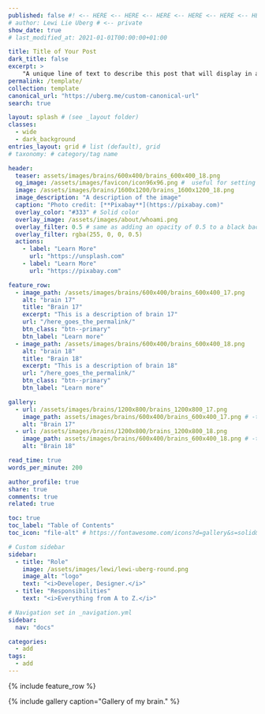 ```yaml
---
published: false #! <-- HERE <-- HERE <-- HERE <-- HERE <-- HERE <-- HERE
# author: Lewi Lie Uberg # <-- private
show_date: true
# last_modified_at: 2021-01-01T00:00:00+01:00

title: Title of Your Post
dark_title: false
excerpt: >
    "A unique line of text to describe this post that will display in an archive listing and meta description with SEO benefits."
permalink: /template/
collection: template
canonical_url: "https://uberg.me/custom-canonical-url"
search: true

layout: splash # (see _layout folder)
classes:
  - wide
  - dark_background
entries_layout: grid # list (default), grid
# taxonomy: # category/tag name

header:
  teaser: assets/images/brains/600x400/brains_600x400_18.png
  og_image: /assets/images/favicon/icon96x96.png #  useful for setting OpenGraph images on pages that don’t have a header or overlay image.
  image: /assets/images/brains/1600x1200/brains_1600x1200_18.png
  image_description: "A description of the image"
  caption: "Photo credit: [**Pixabay**](https://pixabay.com)"
  overlay_color: "#333" # Solid color
  overlay_image: /assets/images/about/whoami.png
  overlay_filter: 0.5 # same as adding an opacity of 0.5 to a black background
  overlay_filter: rgba(255, 0, 0, 0.5)
  actions:
    - label: "Learn More"
      url: "https://unsplash.com"
    - label: "Learn More"
      url: "https://pixabay.com"

feature_row:
  - image_path: /assets/images/brains/600x400/brains_600x400_17.png
    alt: "brain 17"
    title: "Brain 17"
    excerpt: "This is a description of brain 17"
    url: "/here_goes_the_permalink/"
    btn_class: "btn--primary"
    btn_label: "Learn more"
  - image_path: /assets/images/brains/600x400/brains_600x400_18.png
    alt: "brain 18"
    title: "Brain 18"
    excerpt: "This is a description of brain 18"
    url: "/here_goes_the_permalink/"
    btn_class: "btn--primary"
    btn_label: "Learn more"

gallery:
  - url: /assets/images/brains/1200x800/brains_1200x800_17.png
    image_path: assets/images/brains/600x400/brains_600x400_17.png # -th
    alt: "Brain 17"
  - url: /assets/images/brains/1200x800/brains_1200x800_18.png
    image_path: assets/images/brains/600x400/brains_600x400_18.png # -th
    alt: "Brain 18"

read_time: true
words_per_minute: 200

author_profile: true
share: true
comments: true
related: true

toc: true
toc_label: "Table of Contents"
toc_icon: "file-alt" # https://fontawesome.com/icons?d=gallery&s=solid&m=free

# Custom sidebar
sidebar:
  - title: "Role"
    image: /assets/images/lewi/lewi-uberg-round.png
    image_alt: "logo"
    text: "<i>Developer, Designer.</i>"
  - title: "Responsibilities"
    text: "<i>Everything from A to Z.</i>"

# Navigation set in _navigation.yml
sidebar:
  nav: "docs"

categories:
  - add
tags:
  - add
---
```

<!-- Global site tag (gtag.js) - Google Analytics -->
<script async src="https://www.googletagmanager.com/gtag/js?id=G-X5TVX1RNG8"></script>
<script>
  window.dataLayer = window.dataLayer || [];
  function gtag(){dataLayer.push(arguments);}
  gtag('js', new Date());

  gtag('config', 'G-X5TVX1RNG8');
</script>

{% include feature_row %}

{% include gallery caption="Gallery of my brain." %}
